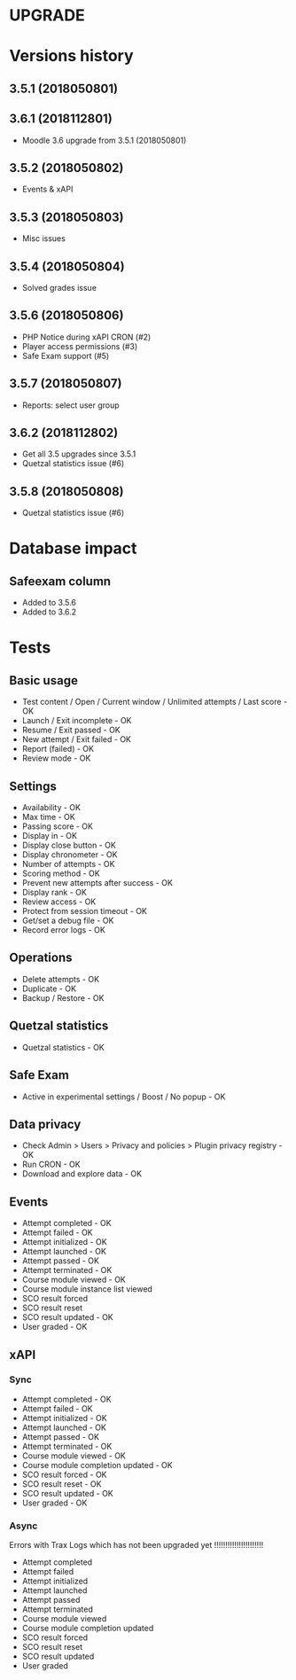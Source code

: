 UPGRADE
=======

# Versions history

## 3.5.1 (2018050801)
## 3.6.1 (2018112801)
- Moodle 3.6 upgrade from 3.5.1 (2018050801)

## 3.5.2 (2018050802)
- Events & xAPI

## 3.5.3 (2018050803)
- Misc issues

## 3.5.4 (2018050804)
- Solved grades issue

## 3.5.6 (2018050806)
- PHP Notice during xAPI CRON (#2)
- Player access permissions (#3)
- Safe Exam support (#5)

## 3.5.7 (2018050807)
- Reports: select user group

## 3.6.2 (2018112802)
- Get all 3.5 upgrades since 3.5.1
- Quetzal statistics issue (#6)

## 3.5.8 (2018050808)
- Quetzal statistics issue (#6)


# Database impact

## Safeexam column
- Added to 3.5.6
- Added to 3.6.2


# Tests

## Basic usage
- Test content / Open / Current window / Unlimited attempts / Last score - OK
- Launch / Exit incomplete - OK
- Resume / Exit passed - OK
- New attempt / Exit failed - OK
- Report (failed) - OK
- Review mode - OK

## Settings
- Availability - OK
- Max time - OK
- Passing score - OK
- Display in - OK
- Display close button - OK
- Display chronometer - OK
- Number of attempts - OK
- Scoring method - OK
- Prevent new attempts after success - OK
- Display rank - OK
- Review access - OK
- Protect from session timeout - OK
- Get/set a debug file - OK
- Record error logs - OK

## Operations
- Delete attempts - OK
- Duplicate - OK
- Backup / Restore - OK

## Quetzal statistics
- Quetzal statistics - OK

## Safe Exam
- Active in experimental settings / Boost / No popup - OK

## Data privacy
- Check Admin > Users > Privacy and policies > Plugin privacy registry - OK
- Run CRON - OK
- Download and explore data - OK

## Events
- Attempt completed - OK
- Attempt failed - OK
- Attempt initialized - OK
- Attempt launched - OK
- Attempt passed - OK
- Attempt terminated - OK
- Course module viewed - OK
- Course module instance list viewed
- SCO result forced
- SCO result reset
- SCO result updated - OK
- User graded - OK

## xAPI

### Sync
- Attempt completed - OK
- Attempt failed - OK
- Attempt initialized - OK
- Attempt launched - OK
- Attempt passed - OK
- Attempt terminated - OK
- Course module viewed - OK
- Course module completion updated - OK
- SCO result forced - OK
- SCO result reset - OK
- SCO result updated - OK
- User graded - OK

### Async
Errors with Trax Logs which has not been upgraded yet !!!!!!!!!!!!!!!!!!!!!!

- Attempt completed
- Attempt failed
- Attempt initialized
- Attempt launched
- Attempt passed
- Attempt terminated
- Course module viewed
- Course module completion updated
- SCO result forced
- SCO result reset
- SCO result updated
- User graded
